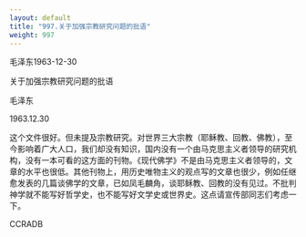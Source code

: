 ```yaml
---
layout: default
title: "997.关于加强宗教研究问题的批语"
weight: 997
---
```


毛泽东1963-12-30

关于加强宗教研究问题的批语

毛泽东

1963.12.30

这个文件很好。但未提及宗教研究。对世界三大宗教（耶稣教、回教、佛教），至今影响着广大人口，我们却没有知识，国内没有一个由马克思主义者领导的研究机构，没有一本可看的这方面的刊物。《现代佛学》不是由马克思主义者领导的，文章的水平也很低。其他刊物上，用历史唯物主义的观点写的文章也很少，例如任继愈发表的几篇谈佛学的文章，已如凤毛麟角，谈耶稣教、回教的没有见过。不批判神学就不能写好哲学史，也不能写好文学史或世界史。这点请宣传部同志们考虑一下。

CCRADB

